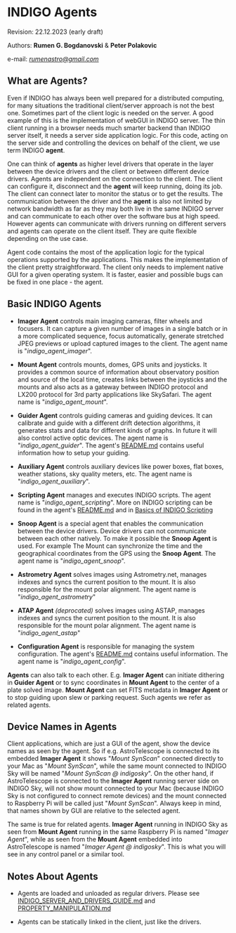 # INDIGO Agents
Revision: 22.12.2023 (early draft)

Authors: **Rumen G. Bogdanovski** & **Peter Polakovic**

e-mail: *rumenastro@gmail.com*

## What are Agents?

Even if INDIGO has always been well prepared for a distributed computing, for many situations the traditional
client/server approach is not the best one. Sometimes part of the client logic is needed on the server.
A good example of this is the implementation of webGUI in INDIGO server. The thin client running in a browser needs much smarter backend than INDIGO server itself, it needs a server side application logic. For this code, acting on the server side and controlling the devices on behalf of the client, we use term INDIGO **agent**.

One can think of **agents** as higher level drivers that operate in the layer between the device drivers and the client or between different device drivers. Agents are independent on the connection to the client. The client can configure it, disconnect and the **agent** will keep running, doing its job. The client can connect later to monitor the status or to get the results. The communication between the driver and the **agent** is also not limited by network bandwidth as far as they may both live in the same INDIGO server and can communicate to each other over the software bus at high speed. However agents can communicate with drivers running on different servers and agents can operate on the client itself. They are quite flexible depending on the use case.

Agent code contains the most of the application logic for the typical operations supported by the applications. This makes the implementation of the client pretty straightforward. The client only needs to implement native GUI for a given operating system. It is faster, easier and possible bugs can be fixed in one place - the agent.

## Basic INDIGO Agents

- **Imager Agent** controls main imaging cameras, filter wheels and focusers. It can capture a given number of images in a single batch or in a more complicated sequence, focus automatically, generate stretched JPEG previews or upload captured images to the client. The agent name is "*indigo_agent_imager*".

- **Mount Agent** controls mounts, domes, GPS units and joysticks. It provides a common source of information about observatory position and source of the local time, creates links between the joysticks and the mounts and also acts as a gateway between INDIGO protocol and LX200 protocol for 3rd party applications like SkySafari. The agent name is "*indigo_agent_mount*".

- **Guider Agent** controls guiding cameras and guiding devices. It can calibrate and guide with a different drift detection algorithms, it generates stats and data for different kinds of graphs. In future it will also control active optic devices. The agent name is "*indigo_agent_guider*". The agent's [README.md](https://github.com/indigo-astronomy/indigo/blob/master/indigo_drivers/agent_guider/README.md) contains useful information how to setup your guiding.

- **Auxiliary Agent** controls auxiliary devices like power boxes, flat boxes, weather stations, sky quality meters, etc. The agent name is "*indigo_agent_auxiliary*".

- **Scripting Agent** manages and executes INDIGO scripts. The agent name is "*indigo_agent_scripting*". More on INDIGO scripting can be found in the agent's [README.md](https://github.com/indigo-astronomy/indigo/blob/master/indigo_drivers/agent_scripting/README.md) and in [Basics of INDIGO Scripting](https://github.com/indigo-astronomy/indigo/blob/master/indigo_docs/SCRIPTING_BASICS.md)

- **Snoop Agent** is a special agent that enables the communication between the device drivers. Device drivers can not communicate between each other natively. To make it possible the **Snoop Agent** is used. For example The Mount can synchronize the time and the geographical coordinates from the GPS using the **Snoop Agent**. The agent name is "*indigo_agent_snoop*".

- **Astrometry Agent** solves images using Astrometry.net, manages indexes and syncs the current position to the mount. It is also responsible for the mount polar alignment. The agent name is "*indigo_agent_astrometry*"

- **ATAP Agent** *(deprocated)* solves images using ASTAP, manages indexes and syncs the current position to the mount. It is also responsible for the mount polar alignment. The agent name is "*indigo_agent_astap*"

- **Configuration Agent** is responsible for managing the system configuration. The agent's [README.md](https://github.com/indigo-astronomy/indigo/blob/master/indigo_drivers/agent_config/README.md) contains useful information. The agent name is "*indigo_agent_config*".


**Agents** can also talk to each other. E.g. **Imager Agent** can initiate dithering in **Guider Agent** or to sync coordinates in **Mount Agent** to the center of a plate solved image. **Mount Agent** can set FITS metadata in **Imager Agent** or to stop guiding upon slew or parking request. Such agents we refer as related agents.

## Device Names in Agents

 Client applications, which are just a GUI of the agent, show the device names as seen by the agent. So if e.g. AstroTelescope is connected to its embedded **Imager Agent** it shows "*Mount SynScan*" connected directly to your Mac as "*Mount SynScan*", while the same mount connected to INDIGO Sky will be named "*Mount SynScan @ indigosky*". On the other hand, if AstroTelescope is connected to the **Imager Agent** running server side on INDIGO Sky, will not show mount connected to your Mac (because INDIGO Sky is not configured to connect remote devices) and the mount connected to Raspberry Pi will be called just "*Mount SynScan*". Always keep in mind, that names shown by GUI are relative to the selected agent.

The same is true for related agents. **Imager Agent** running in INDIGO Sky as seen from **Mount Agent** running in the same Raspberry Pi is named "*Imager Agent*", while as seen from the **Mount Agent** embedded into AstroTelescope is named "*Imager Agent @ indigosky*". This is what you will see in any control panel or a similar tool.

## Notes About Agents

- Agents are loaded and unloaded as regular drivers. Please see [INDIGO_SERVER_AND_DRIVERS_GUIDE.md](https://github.com/indigo-astronomy/indigo/blob/master/indigo_docs/INDIGO_SERVER_AND_DRIVERS_GUIDE.md) and [PROPERTY_MANIPULATION.md](https://github.com/indigo-astronomy/indigo/blob/master/indigo_docs/PROPERTY_MANIPULATION.md)

- Agents can be statically linked in the client, just like the drivers.
